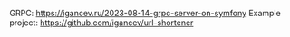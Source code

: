 GRPC: https://igancev.ru/2023-08-14-grpc-server-on-symfony
Example project: https://github.com/igancev/url-shortener


